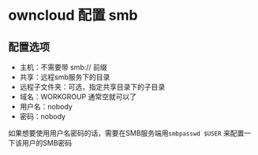 # owncloud 配置 smb

## 配置选项

- 主机：不需要带 smb:// 前缀
- 共享：远程smb服务下的目录
- 远程子文件夹：可选，指定共享目录下的子目录
- 域名：WORKGROUP 通常空就可以了
- 用户名：nobody
- 密码：nobody

如果想要使用用户名密码的话，需要在SMB服务端用`smbpasswd $USER` 来配置一下该用户的SMB密码